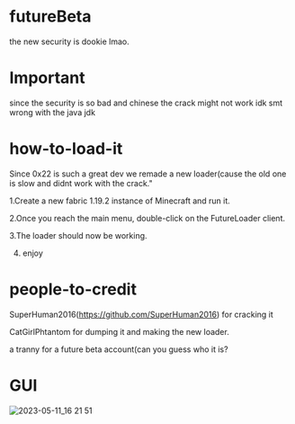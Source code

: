 # futureBeta
the new security is dookie lmao.

# Important
since the security is so bad and chinese the crack might not work idk smt wrong with the java jdk

# how-to-load-it
Since 0x22 is such a great dev we remade a new loader(cause the old one is slow and didnt work with the crack."

1.Create a new fabric 1.19.2 instance of Minecraft and run it.

2.Once you reach the main menu, double-click on the FutureLoader client.

3.The loader should now be working.

4. enjoy

# people-to-credit
SuperHuman2016(https://github.com/SuperHuman2016) for cracking it

CatGirlPhtantom for dumping it and making the new loader.

a tranny for a future beta account(can you guess who it is?

# GUI

![2023-05-11_16 21 51](https://github.com/CatGirlPhantom/FutureBeta/assets/138330165/d8f89036-8ed4-4977-a2c8-753ec4880e80)
